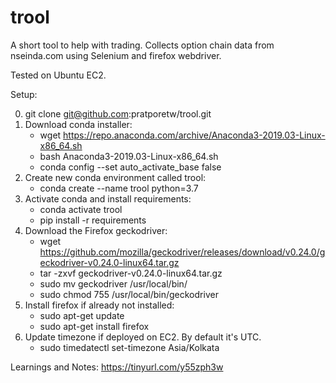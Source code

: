 # trool

A short tool to help with trading. Collects option chain data from nseinda.com using Selenium and firefox webdriver.

Tested on Ubuntu EC2.

Setup:

0. git clone git@github.com:pratporetw/trool.git
1. Download conda installer:
    * wget https://repo.anaconda.com/archive/Anaconda3-2019.03-Linux-x86_64.sh
    * bash Anaconda3-2019.03-Linux-x86_64.sh
    * conda config --set auto_activate_base false
2. Create new conda environment called trool:
    * conda create --name trool python=3.7
3. Activate conda and install requirements:
    * conda activate trool
    * pip install -r requirements
4. Download the Firefox geckodriver:
    * wget https://github.com/mozilla/geckodriver/releases/download/v0.24.0/geckodriver-v0.24.0-linux64.tar.gz
    * tar -zxvf geckodriver-v0.24.0-linux64.tar.gz
    * sudo mv geckodriver /usr/local/bin/
    * sudo chmod 755 /usr/local/bin/geckodriver
5. Install firefox if already not installed:
    * sudo apt-get update
    * sudo apt-get install firefox
6. Update timezone if deployed on EC2. By default it's UTC.
    * sudo timedatectl set-timezone Asia/Kolkata

Learnings and Notes: https://tinyurl.com/y55zph3w
